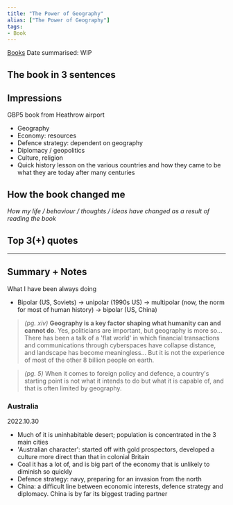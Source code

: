 ```yaml
---
title: "The Power of Geography"
alias: ["The Power of Geography"]
tags:
- Book
---
```

[Books](notes/Books.md)
Date summarised: WIP
## The book in 3 sentences
## Impressions
GBP5 book from Heathrow airport 
- Geography
- Economy: resources
- Defence strategy: dependent on geography 
- Diplomacy / geopolitics 
- Culture, religion 
- Quick history lesson on the various countries and how they came to be what they are today after many centuries 
## How the book changed me
*How my life / behaviour / thoughts / ideas have changed as a result of reading the book*

## Top 3(+) quotes

---
## Summary + Notes
What I have been always doing
- Bipolar (US, Soviets) → unipolar (1990s US) → multipolar (now, the norm for most of human history) → bipolar (US, China) 
> *(pg. xiv)* **Geography is a key factor shaping what humanity can and cannot do**. Yes, politicians are important, but geography is more so... There has been a talk of a 'flat world' in which financial transactions and communications through cyberspaces have collapse distance, and landscape has become meaningless... But it is not the experience of most of the other 8 billion people on earth.

> *(pg. 5)* When it comes to foreign policy and defence, a country's starting point is not what it intends to do but what it is capable of, and that is often limited by geography. 
### Australia
2022.10.30 
- Much of it is uninhabitable desert; population is concentrated in the 3 main cities
- 'Australian character': started off with gold prospectors, developed a culture more direct than that in colonial Britain 
- Coal it has a lot of, and is big part of the economy that is unlikely to diminish so quickly 
- Defence strategy: navy, preparing for an invasion from the north 
- China: a difficult line between economic interests, defence strategy and diplomacy. China is by far its biggest trading partner 